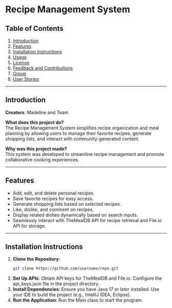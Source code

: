 # Recipe Management System

## Table of Contents
1. [Introduction](#introduction)
2. [Features](#features)
3. [Installation Instructions](#installation-instructions)
4. [Usage](#usage)
5. [License](#license)
6. [Feedback and Contributions](#feedback-and-contributions)
7. [Group](#group)
8. [User Stories](#user-stories)

---

## Introduction

**Creators**: Madeline and Team

**What does this project do?**  
The Recipe Management System simplifies recipe organization and meal planning by allowing users to manage their favorite recipes, generate shopping lists, and interact with community-generated content.

**Why was this project made?**  
This system was developed to streamline recipe management and promote collaborative cooking experiences.

---

## Features

- Add, edit, and delete personal recipes.
- Save favorite recipes for easy access.
- Generate shopping lists based on selected recipes.
- Like, dislike, and comment on recipes.
- Display related dishes dynamically based on search inputs.
- Seamlessly interact with TheMealDB API for recipe retrieval and File.io API for storage.

---

## Installation Instructions

1. **Clone the Repository**:
   ```bash
   git clone https://github.com/username/repo.git
2. **Set Up APIs**:
   Obtain API keys for TheMealDB and File.io.
   Configure the api_keys.json file in the project directory.
3. **Install Dependencies**:
   Ensure you have Java 17 or later installed.
   Use your IDE to build the project (e.g., IntelliJ IDEA, Eclipse).
4. **Run the Application**:
   Run the Main class to start the program.
